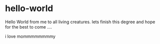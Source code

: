 # hello-world
Hello World from me to all living creatures.
lets finish this degree and hope for the best to come ....

i love mommmmmmmmy
